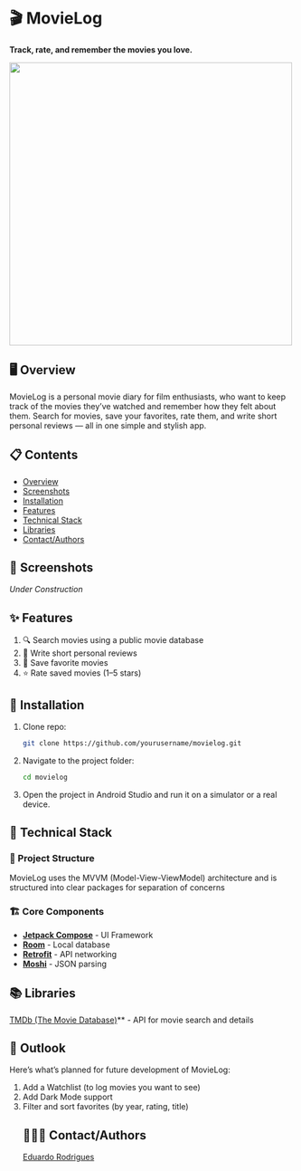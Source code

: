 # 🎬 MovieLog

**Track, rate, and remember the movies you love.**

<img src="https://github.com/SI-Classroom-Batch-022/androidabschlussprojekt-eduSwift/blob/main/MovieLog.png" width="500" align="left">

<br clear="all">

## 🖥️ Overview
<p>MovieLog is a personal movie diary for film enthusiasts, who want to keep track of the movies they’ve watched and remember how they felt about them. Search for movies, save your favorites, rate them, and write short personal reviews — all in one simple and stylish app.</p>

## 📋 Contents
- [Overview](#-overview)
- [Screenshots](#-screenshots)
- [Installation](#-installation)
- [Features](#-features)
- [Technical Stack](#-technical-stack)
- [Libraries](#-libraries)
- [Contact/Authors](#-contactauthors)

## 📸 Screenshots 
*Under Construction*

## ✨ Features

<ol>
<li>🔍 Search movies using a public movie database</li>
<li>💬 Write short personal reviews</li>
<li>💾 Save favorite movies</li>
<li>⭐️ Rate saved movies (1–5 stars)</li>
</ol>

## 📲 Installation
1. Clone repo:
   ```bash
   git clone https://github.com/yourusername/movielog.git

2. Navigate to the project folder:
   ```bash
   cd movielog
3. Open the project in Android Studio and run it on a simulator or a real device.


## 🚀 Technical Stack

### 📁 Project Structure
MovieLog uses the MVVM (Model-View-ViewModel) architecture and is structured into clear packages for separation of concerns

### 🏗️ Core Components
- **[Jetpack Compose](https://developer.android.com/compose)** - UI Framework
- **[Room](https://developer.android.com/training/data-storage/room)** - Local database
- **[Retrofit](https://developer.android.com/training/data-storage/room)** - API networking
- **[Moshi](https://developer.android.com/training/data-storage/room)** - JSON parsing
 
## 📚 Libraries
[TMDb (The Movie Database)](https://developer.themoviedb.org/docs/getting-started)** - API for movie search and details

## 🔭 Outlook
Here’s what’s planned for future development of MovieLog:

<ol>
<li> Add a Watchlist (to log movies you want to see)</li>
<li> Add Dark Mode support</li>
<li> Filter and sort favorites (by year, rating, title)</li>

## 👨🏻‍💻 Contact/Authors
[Eduardo Rodrigues](https://www.linkedin.com/in/eduardo-rodriguescruz/)


